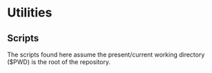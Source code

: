 # Utilities

## Scripts
The scripts found here assume the present/current working directory ($PWD) is the root of the repository.  
